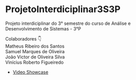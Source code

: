 # ProjetoInterdiciplinar3S3P
Projeto interdiciplinar do 3° semestre do curso de Análise e Desenvolvimento de Sistemas - 3°P

Colaboradores 👇 <br>
  Matheus Ribeiro dos Santos <br>
    Samuel Marques de Oliveira <br>
      João Victor de Oliveira Silva <br>
        Vinícius Roberto Figueiredo

<ul>
  <li><a href="https://youtu.be/PdSESARkmcI">Video Showcase</a></li>
</ul>

